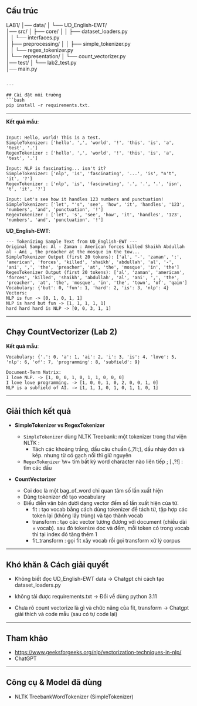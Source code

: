 

## Cấu trúc
LAB1/
│── data/
│   └── UD_English-EWT/               
│── src/
│   ├── core/
│   │   ├── dataset_loaders.py        
│   │   └── interfaces.py             
│   ├── preprocessing/
│   │   ├── simple_tokenizer.py       
│   │   └── regex_tokenizer.py        
│   └── representation/
│       └── count_vectorizer.py       
│── test/
│   └── lab2_test.py                  
│── main.py                           
```

---

## Cài đặt môi trường
```bash
pip install -r requirements.txt.
```

---

**Kết quả mẫu**:
```

Input: Hello, world! This is a test.
SimpleTokenizer: ['hello', ',', 'world', '!', 'this', 'is', 'a', 'test', '.']
RegexTokenizer : ['hello', ',', 'world', '!', 'this', 'is', 'a', 'test', '.']

Input: NLP is fascinating... isn't it?
SimpleTokenizer: ['nlp', 'is', 'fascinating', '...', 'is', "n't", 'it', '?']
RegexTokenizer : ['nlp', 'is', 'fascinating', '.', '.', '.', 'isn', 't', 'it', '?']

Input: Let's see how it handles 123 numbers and punctuation!
SimpleTokenizer: ['let', "'s", 'see', 'how', 'it', 'handles', '123', 'numbers', 'and', 'punctuation', '!']
RegexTokenizer : ['let', 's', 'see', 'how', 'it', 'handles', '123', 'numbers', 'and', 'punctuation', '!']

```

**UD_English-EWT**:
```
--- Tokenizing Sample Text from UD_English-EWT ---
Original Sample: Al - Zaman : American forces killed Shaikh Abdullah al - Ani , the preacher at the mosque in the tow...
SimpleTokenizer Output (first 20 tokens): ['al', '-', 'zaman', ':', 'american', 'forces', 'killed', 'shaikh', 'abdullah', 'al', '-', 'ani', ',', 'the', 'preacher', 'at', 'the', 'mosque', 'in', 'the']
RegexTokenizer Output (first 20 tokens): ['al', 'zaman', 'american', 'forces', 'killed', 'shaikh', 'abdullah', 'al', 'ani', ',', 'the', 'preacher', 'at', 'the', 'mosque', 'in', 'the', 'town', 'of', 'qaim']
Vocabulary: {'but': 0, 'fun': 1, 'hard': 2, 'is': 3, 'nlp': 4}
Vectors:
NLP is fun -> [0, 1, 0, 1, 1]
NLP is hard but fun -> [1, 1, 1, 1, 1]
hard hard hard is NLP -> [0, 0, 3, 1, 1]
```

---

## Chạy CountVectorizer (Lab 2)


**Kết quả mẫu**:
```
Vocabulary: {'.': 0, 'a': 1, 'ai': 2, 'i': 3, 'is': 4, 'love': 5, 'nlp': 6, 'of': 7, 'programming': 8, 'subfield': 9}

Document-Term Matrix:
I love NLP. -> [1, 0, 0, 1, 0, 1, 1, 0, 0, 0]
I love love programming. -> [1, 0, 0, 1, 0, 2, 0, 0, 1, 0]
NLP is a subfield of AI. -> [1, 1, 1, 0, 1, 0, 1, 1, 0, 1]
```

---

## Giải thích kết quả
- **SimpleTokenizer vs RegexTokenizer**  
  - `SimpleTokenizer` dùng NLTK Treebank: một tokenizer trong thư viện NLTK :
    - Tách các khoảng trắng, dấu câu chuẩn (.,?!:;), dấu nháy đơn và kép. nhưng từ có gạch nối thì giữ nguyên 
  - `RegexTokenizer` \w+ tìm bất kỳ word character nào liên tiếp ; [.,?!] : tìm các dấu  

- **CountVectorizer**  
  - Coi doc là một bag_of_word chỉ quan tâm số lần xuất hiện
  - Dùng tokenizer để tạo vocabulary  
  - Biểu diễn văn bản dưới dạng vector đếm số lần xuất hiện của từ.
    - fit : tạo vocab bằng cách dùng tokenizer để tách từ, tập hợp các token lại (không lấy trùng) và tạo thành vocab
    - transform : tạo các vector tương đương với document (chiều dài = vocab). sau đó tokenize doc và đếm, mỗi token có trong vocab thì tại index đó tăng thêm 1
    - fit_transform : gọi fit xây vocab rồi gọi transform xử lý corpus

---

## Khó khăn & Cách giải quyết
- Không biết đọc UD_English-EWT data 
-> Chatgpt chỉ cách tạo dataset_loaders.py

- không tải được requirements.txt
-> Đổi về dùng python 3.11 

- Chưa rõ count vectorize là gì và chức năng của fit, transform
-> Chatgpt giải thích và code mẫu (sau có tự code lại)

---

## Tham khảo
- https://www.geeksforgeeks.org/nlp/vectorization-techniques-in-nlp/
- ChatGPT
---

## Công cụ & Model đã dùng
- NLTK TreebankWordTokenizer (SimpleTokenizer)  

